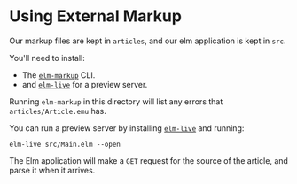 # Using External Markup

Our markup files are kept in `articles`, and our elm application is kept in `src`.

You'll need to install:

- The [`elm-markup`](https://github.com/mdgriffith/elm-markup-cli) CLI.
- and [`elm-live`](https://github.com/wking-io/elm-live) for a preview server.

Running `elm-markup` in this directory will list any errors that `articles/Article.emu` has.

You can run a preview server by installing [`elm-live`](https://github.com/wking-io/elm-live) and running:

```shell
elm-live src/Main.elm --open
```

The Elm application will make a `GET` request for the source of the article, and parse it when it arrives.